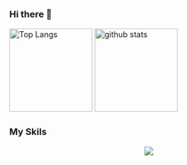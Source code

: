 ### Hi there 👋


<p align="left"> 
  <img alt="Top Langs" height="150px" src="https://github-readme-stats.vercel.app/api/top-langs/?username=AmanoSpica&layout=compact&show_icons=true&theme=tokyonight" />
  <img alt="github stats" height="150px" src="https://github-readme-stats.vercel.app/api?username=AmanoSpica&theme=tokyonight&show_icons=ture" />
</p>

### My Skils
<p align="center">
  <a href="https://skillicons.dev">
    <img src="https://skillicons.dev/icons?i=py,discord,html,css,js,ts,nodejs,react,vite,nextjs,cpp,markdown,vscode,vim,gcp,aws,linux,ubuntu,raspberrypi,bash,powershell,docker,windows,mysql,git,github,pr,ae&perline=7" />
  </a>
</p>

